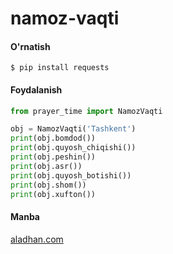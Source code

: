 # namoz-vaqti

#### O'rnatish
```shell
$ pip install requests
```

#### Foydalanish
```python
from prayer_time import NamozVaqti

obj = NamozVaqti('Tashkent')
print(obj.bomdod())
print(obj.quyosh_chiqishi())
print(obj.peshin())
print(obj.asr())
print(obj.quyosh_botishi())
print(obj.shom())
print(obj.xufton())
```

#### Manba
[aladhan.com](https://aladhan.com/)
